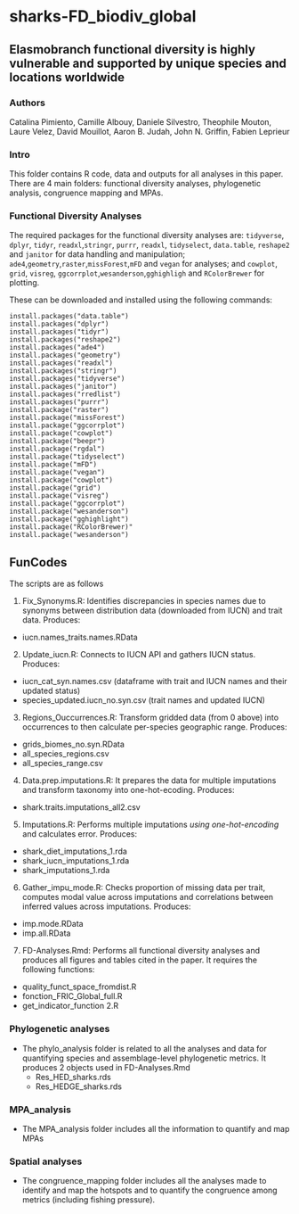 # sharks-FD_biodiv_global

## Elasmobranch functional diversity is highly vulnerable and supported by unique species and locations worldwide


### Authors

Catalina Pimiento, Camille Albouy, Daniele Silvestro, Theophile Mouton, Laure Velez, David Mouillot, Aaron B. Judah, John N. Griffin, Fabien Leprieur

### Intro

This folder contains R code, data and outputs for all analyses in this paper. There are 4 main folders: functional diversity analyses, phylogenetic analysis, congruence mapping and MPAs.

### Functional Diversity Analyses

The required packages for the functional diversity analyses are: `tidyverse`, `dplyr`, `tidyr`, `readxl`,`stringr`, `purrr`, `readxl`, `tidyselect`, `data.table`, `reshape2` and `janitor` for data handling and manipulation; `ade4`,`geometry`,`raster`,`missForest`,`mFD` and `vegan` for analyses; and `cowplot`, `grid`, `visreg`, `ggcorrplot`,`wesanderson`,`gghighligh` and `RColorBrewer` for plotting.

These can be downloaded and installed using the following commands:

```
install.packages("data.table")
install.packages("dplyr")
install.packages("tidyr")
install.packages("reshape2")
install.packages("ade4")
install.packages("geometry")
install.packages("readxl")
install.packages("stringr")
install.packages("tidyverse")
install.packages("janitor")
install.packages("rredlist")
install.packages("purrr")
install.package("raster")
install.package("missForest")
install.package("ggcorrplot")
install.package("cowplot")
install.package("beepr")
install.package("rgdal")
install.package("tidyselect") 
install.package("mFD")
install.package("vegan")
install.package("cowplot")
install.package("grid")
install.package("visreg")
install.package("ggcorrplot")
install.package("wesanderson") 
install.package("gghighlight")
install.package("RColorBrewer)"
install.package("wesanderson")

```

## FunCodes
The scripts are as follows
1. Fix_Synonyms.R: Identifies discrepancies in species names due to synonyms between distribution data (downloaded from IUCN) and trait data. Produces:
  - iucn.names_traits.names.RData
2. Update_iucn.R: Connects to IUCN API and gathers IUCN status. Produces: 
  - iucn_cat_syn.names.csv (dataframe with trait and IUCN names and their updated status)
  - species_updated.iucn_no.syn.csv  (trait names and updated IUCN)
3. Regions_Ouccurrences.R: Transform gridded data (from 0 above) into occurrences to then calculate per-species geographic range. Produces: 
  - grids_biomes_no.syn.RData
  - all_species_regions.csv
  - all_species_range.csv
4. Data.prep.imputations.R: It prepares the data for multiple imputations and transform taxonomy into one-hot-ecoding. Produces:
  - shark.traits.imputations_all2.csv
5. Imputations.R: Performs multiple imputations *using one-hot-encoding* and calculates error. Produces:
  - shark_diet_imputations_1.rda
  - shark_iucn_imputations_1.rda
  - shark_imputations_1.rda
6. Gather_impu_mode.R: Checks proportion of missing data per trait, computes modal value across imputations and correlations between inferred values across imputations. Produces:
  - imp.mode.RData
  - imp.all.RData
7. FD-Analyses.Rmd: Performs all functional diversity analyses and produces all figures and tables cited in the paper. It requires the following functions:
  - quality_funct_space_fromdist.R
  - fonction_FRIC_Global_full.R
  - get_indicator_function 2.R
  
### Phylogenetic analyses
  - The phylo_analysis folder is related to all the analyses and data for quantifying species and assemblage-level phylogenetic metrics. 
    It produces 2 objects used in FD-Analyses.Rmd
    - Res_HED_sharks.rds
    - Res_HEDGE_sharks.rds
### MPA_analysis
  - The MPA_analysis folder includes all the information to quantify and map MPAs
### Spatial analyses
 - The congruence_mapping folder includes all the analyses made to identify and map the hotspots and to quantify the congruence among metrics (including fishing pressure).
